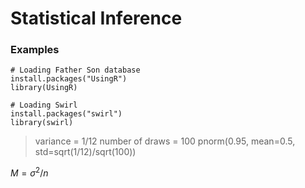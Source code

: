 # Statistical Inference

### Examples
```{R}
# Loading Father Son database
install.packages("UsingR")
library(UsingR)
```

```{R}
# Loading Swirl
install.packages("swirl")
library(swirl)

```

> variance = 1/12
> number of draws = 100
> pnorm(0.95, mean=0.5, std=sqrt(1/12)/sqrt(100))

$M = \sigma^{2}/n$

